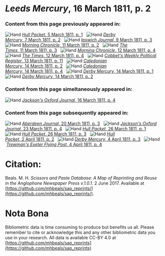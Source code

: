 # *Leeds Mercury*, 16 March 1811, p. 2  
  
### Content from this page previously appeared in:  
![Hand](http://scissorsandpaste.net/wp-content/uploads/2017/06/smallhandpointer.png) [*Hull Packet*, 5 March 1811, p. 1](https://mhbeals.github.io/sap_html/Hull-Packet/Hull-Packet-5-March-1811-p-1)  
![Hand](http://scissorsandpaste.net/wp-content/uploads/2017/06/smallhandpointer.png) [*Derby Mercury*, 7 March 1811, p. 2](https://mhbeals.github.io/sap_html/Derby-Mercury/Derby-Mercury-7-March-1811-p-2)  
![Hand](http://scissorsandpaste.net/wp-content/uploads/2017/06/smallhandpointer.png) [*Ipswich Journal*, 9 March 1811, p. 3](https://mhbeals.github.io/sap_html/Ipswich-Journal/Ipswich-Journal-9-March-1811-p-3)  
![Hand](http://scissorsandpaste.net/wp-content/uploads/2017/06/smallhandpointer.png) [*Morning Chronicle*, 11 March 1811, p. 2](https://mhbeals.github.io/sap_html/Morning-Chronicle/Morning-Chronicle-11-March-1811-p-2)  
![Hand](http://scissorsandpaste.net/wp-content/uploads/2017/06/smallhandpointer.png) [*The Times*, 11 March 1811, p. 3](https://mhbeals.github.io/sap_html/The-Times/The-Times-11-March-1811-p-3)  
![Hand](http://scissorsandpaste.net/wp-content/uploads/2017/06/smallhandpointer.png) [*Morning Chronicle*, 12 March 1811, p. 4](https://mhbeals.github.io/sap_html/Morning-Chronicle/Morning-Chronicle-12-March-1811-p-4)  
![Hand](http://scissorsandpaste.net/wp-content/uploads/2017/06/smallhandpointer.png) [*The Times*, 12 March 1811, p. 4](https://mhbeals.github.io/sap_html/The-Times/The-Times-12-March-1811-p-4)  
![Hand](http://scissorsandpaste.net/wp-content/uploads/2017/06/smallhandpointer.png) [*Cobbet's Weekly Political Register*, 13 March 1811, p. 11](https://mhbeals.github.io/sap_html/Cobbet's-Weekly-Political-Register/Cobbet's-Weekly-Political-Register-13-March-1811-p-11)  
![Hand](http://scissorsandpaste.net/wp-content/uploads/2017/06/smallhandpointer.png) [*Caledonian Mercury*, 14 March 1811, p. 2](https://mhbeals.github.io/sap_html/Caledonian-Mercury/Caledonian-Mercury-14-March-1811-p-2)  
![Hand](http://scissorsandpaste.net/wp-content/uploads/2017/06/smallhandpointer.png) [*Caledonian Mercury*, 14 March 1811, p. 4](https://mhbeals.github.io/sap_html/Caledonian-Mercury/Caledonian-Mercury-14-March-1811-p-4)  
![Hand](http://scissorsandpaste.net/wp-content/uploads/2017/06/smallhandpointer.png) [*Derby Mercury*, 14 March 1811, p. 1](https://mhbeals.github.io/sap_html/Derby-Mercury/Derby-Mercury-14-March-1811-p-1)  
![Hand](http://scissorsandpaste.net/wp-content/uploads/2017/06/smallhandpointer.png) [*Derby Mercury*, 14 March 1811, p. 2](https://mhbeals.github.io/sap_html/Derby-Mercury/Derby-Mercury-14-March-1811-p-2)  
  
### Content from this page simeltaneously appeared in:  
![Hand](http://scissorsandpaste.net/wp-content/uploads/2017/06/smallhandpointer.png) [*Jackson's Oxford Journal*, 16 March 1811, p. 4](https://mhbeals.github.io/sap_html/Jackson's-Oxford-Journal/Jackson's-Oxford-Journal-16-March-1811-p-4)  
  
### Content from this page subsequently appeared in:  
![Hand](http://scissorsandpaste.net/wp-content/uploads/2017/06/smallhandpointer.png) [*Aberdeen Journal*, 20 March 1811, p. 3](https://mhbeals.github.io/sap_html/Aberdeen-Journal/Aberdeen-Journal-20-March-1811-p-3)  
![Hand](http://scissorsandpaste.net/wp-content/uploads/2017/06/smallhandpointer.png) [*Jackson's Oxford Journal*, 23 March 1811, p. 4](https://mhbeals.github.io/sap_html/Jackson's-Oxford-Journal/Jackson's-Oxford-Journal-23-March-1811-p-4)  
![Hand](http://scissorsandpaste.net/wp-content/uploads/2017/06/smallhandpointer.png) [*Hull Packet*, 26 March 1811, p. 1](https://mhbeals.github.io/sap_html/Hull-Packet/Hull-Packet-26-March-1811-p-1)  
![Hand](http://scissorsandpaste.net/wp-content/uploads/2017/06/smallhandpointer.png) [*Hull Packet*, 26 March 1811, p. 3](https://mhbeals.github.io/sap_html/Hull-Packet/Hull-Packet-26-March-1811-p-3)  
![Hand](http://scissorsandpaste.net/wp-content/uploads/2017/06/smallhandpointer.png) [*Hull Packet*, 2 April 1811, p. 2](https://mhbeals.github.io/sap_html/Hull-Packet/Hull-Packet-2-April-1811-p-2)  
![Hand](http://scissorsandpaste.net/wp-content/uploads/2017/06/smallhandpointer.png) [*Derby Mercury*, 4 April 1811, p. 3](https://mhbeals.github.io/sap_html/Derby-Mercury/Derby-Mercury-4-April-1811-p-3)  
![Hand](http://scissorsandpaste.net/wp-content/uploads/2017/06/smallhandpointer.png) [*Trewman's Exeter Flying Post*, 4 April 1811, p. 4](https://mhbeals.github.io/sap_html/Trewman's-Exeter-Flying-Post/Trewman's-Exeter-Flying-Post-4-April-1811-p-4)  


# Citation: 

Beals. M. H. *Scissors and Paste Database: A Map of Reprinting and Reuse in the Anglophone Newspaper Press v.1.0.1.* 2 June 2017. Available at [https://github.com/mhbeals/sap_reprints/](https://github.com/mhbeals/sap_reprints/). 

# Nota Bona

Bibliometric data is time consuming to produce but benefits us all. Please remember to cite or acknowledge this and any other bibliometric data you use in your research. All data is available CC-BY 4.0 at [https://github.com/mhbeals/sap_reprints](https://github.com/mhbeals/sap_reprints)